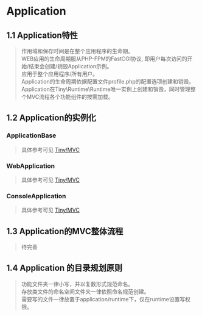 Application
====

1.1 Application特性
----
> 作用域和保存时间是在整个应用程序的生命期。   
> WEB应用的生命周期服从PHP-FPM的FastCGI协议, 即用户每次访问的开始/结束会创建/销毁Application示例。  
> 应用于整个应用程序/所有用户。    
> Application的生命周期依据配置文件profile.php的配置选项创建和销毁。   
> Application在Tiny\Runtime\Runtime唯一实例上创建和销毁，同时管理整个MVC流程各个功能组件的按需加载。      

1.2 Application的实例化
----

### ApplicationBase
> 具体参考可见 [Tiny/MVC](https://github.com/tinyphporg/tinyphp-docs/blob/master/docs/manual/lib/mvc.md)
### WebApplication 
> 具体参考可见 [Tiny/MVC](https://github.com/tinyphporg/tinyphp-docs/blob/master/docs/manual/lib/mvc.md)
### ConsoleApplication
> 具体参考可见 [Tiny/MVC](https://github.com/tinyphporg/tinyphp-dcos/blob/master/docs/manual/lib/mvc.md)

1.3 Application的MVC整体流程
----

> 待完善

1.4 Application 的目录规划原则
----
> 功能文件夹一律小写，并以复数形式规范命名。   
> 存放类文件的命名空间文件夹一律依照命名规范创建。   
> 需要写的文件一律放置于application/runtime下，仅在runtime设置写权限。   

